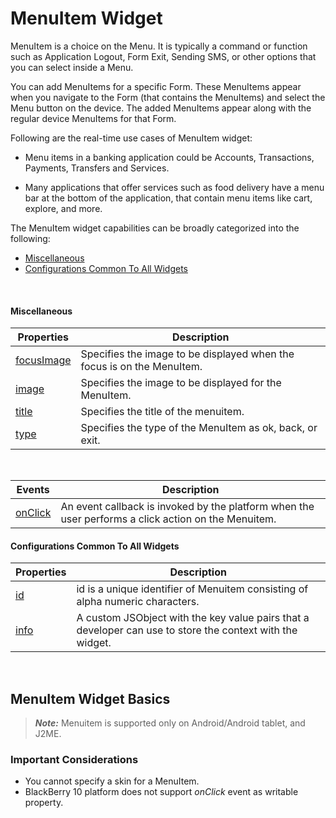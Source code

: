                                

MenuItem Widget
===============

MenuItem is a choice on the Menu. It is typically a command or function such as Application Logout, Form Exit, Sending SMS, or other options that you can select inside a Menu.

You can add MenuItems for a specific Form. These MenuItems appear when you navigate to the Form (that contains the MenuItems) and select the Menu button on the device. The added MenuItems appear along with the regular device MenuItems for that Form.

Following are the real-time use cases of MenuItem widget:

*   Menu items in a banking application could be Accounts, Transactions, Payments, Transfers and Services.
    
*   Many applications that offer services such as food delivery have a menu bar at the bottom of the application, that contain menu items like cart, explore, and more.
    

The MenuItem widget capabilities can be broadly categorized into the following:

*   [Miscellaneous](#miscellaneous)
*   [Configurations Common To All Widgets](#configurations-common-to-all-widgets)

 

#### Miscellaneous

| Properties | Description |
| --- | --- |
| [focusImage](Menuitem_Basic_Properties.md#focusIma) | Specifies the image to be displayed when the focus is on the MenuItem. |
| [image](Menuitem_Basic_Properties.md#image) | Specifies the image to be displayed for the MenuItem. |
| [title](Menuitem_Basic_Properties.md#title) | Specifies the title of the menuitem. |
| [type](Menuitem_Basic_Properties.md#type) | Specifies the type of the MenuItem as ok, back, or exit. |

 

| Events | Description |
| --- | --- |
| [onClick](Menuitem_Events.md#onClick) | An event callback is invoked by the platform when the user performs a click action on the Menuitem. |

#### Configurations Common To All Widgets

| Properties | Description |
| --- | --- |
| [id](Menuitem_Basic_Properties.md#id) | id is a unique identifier of Menuitem consisting of alpha numeric characters. |
| [info](Menuitem_Basic_Properties.md#info) | A custom JSObject with the key value pairs that a developer can use to store the context with the widget. |

 

MenuItem Widget Basics
----------------------

> **_Note:_** Menuitem is supported only on Android/Android tablet, and J2ME.

### Important Considerations

*   You cannot specify a skin for a MenuItem.
*   BlackBerry 10 platform does not support _onClick_ event as writable property.

